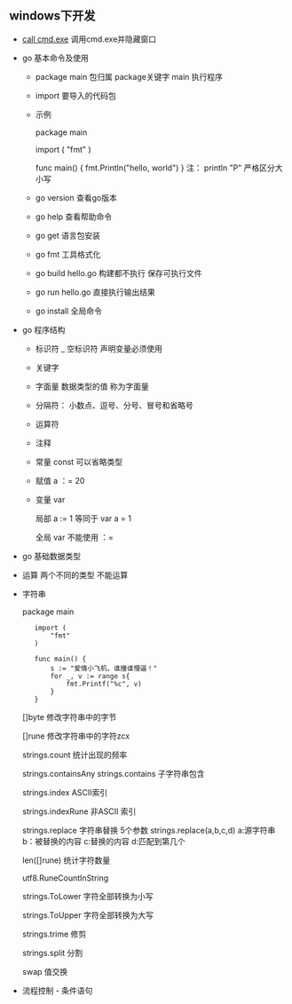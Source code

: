 ## windows下开发
- [call cmd.exe](call_cmd.md) 调用cmd.exe并隐藏窗口

- go 基本命令及使用
   - package main 包归属 package关键字 main 执行程序
   - import 要导入的代码包
   - 示例  
        
        package main
        
        import (
        	"fmt"
        )
        
        func main() {
        	fmt.Println("hello, world")
        }
        注： println "P" 严格区分大小写
   - go version 查看go版本
   - go help 查看帮助命令
   - go get 语言包安装 
   - go fmt 工具格式化 
   - go build hello.go 构建都不执行 保存可执行文件
   - go run hello.go 直接执行输出结果
   - go install 全局命令
 - go 程序结构
   - 标识符   _ 空标识符   声明变量必须使用 
   - 关键字
   - 字面量
        数据类型的值 称为字面量
   - 分隔符：
        小数点、逗号、分号、冒号和省略号
   - 运算符
   - 注释
   - 常量
        const 可以省略类型
   - 赋值
        a ：= 20 
   - 变量
        var 
        
        局部 a := 1 等同于 var a = 1
        
        全局 var  不能使用 ：= 
  - go 基础数据类型
   - 运算
        两个不同的类型 不能运算
   - 字符串
   
        package main
                
        	import (
        		"fmt"
        	)
        	
        	func main() {
        		s := "爱情小飞机，谁撞谁懵逼！"
        		for _, v := range s{
        			fmt.Printf("%c", v)
        		}
        	}
        	
        []byte  修改字符串中的字节
        
        []rune  修改字符串中的字符zcx
        
        strings.count  统计出现的频率
        
        strings.containsAny  strings.contains  子字符串包含
        
        strings.index  ASCII索引
        
        strings.indexRune  非ASCII 索引
        
        strings.replace  字符串替换 5个参数 strings.replace(a,b,c,d) a:源字符串 b：被替换的内容 c:替换的内容 d:匹配到第几个
        
        len([]rune) 统计字符数量
        
        utf8.RuneCountInString  
        
        strings.ToLower 字符全部转换为小写
        
        strings.ToUpper 字符全部转换为大写
        
        strings.trime 修剪 
        
        strings.split 分割
        
        swap 值交换
        
   - 流程控制
    - 条件语句
        
        